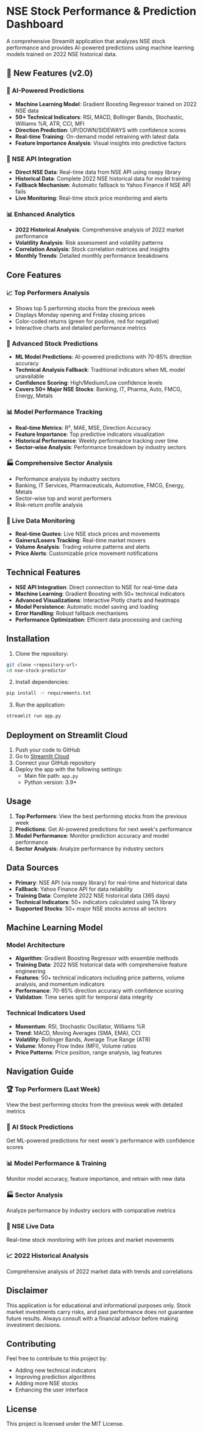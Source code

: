 # NSE Stock Performance & Prediction Dashboard

A comprehensive Streamlit application that analyzes NSE stock performance and provides AI-powered predictions using machine learning models trained on 2022 NSE historical data.

## 🚀 New Features (v2.0)

### 🤖 AI-Powered Predictions
- **Machine Learning Model**: Gradient Boosting Regressor trained on 2022 NSE data
- **50+ Technical Indicators**: RSI, MACD, Bollinger Bands, Stochastic, Williams %R, ATR, CCI, MFI
- **Direction Prediction**: UP/DOWN/SIDEWAYS with confidence scores
- **Real-time Training**: On-demand model retraining with latest data
- **Feature Importance Analysis**: Visual insights into predictive factors

### 📡 NSE API Integration
- **Direct NSE Data**: Real-time data from NSE API using nsepy library
- **Historical Data**: Complete 2022 NSE historical data for model training
- **Fallback Mechanism**: Automatic fallback to Yahoo Finance if NSE API fails
- **Live Monitoring**: Real-time stock price monitoring and alerts

### 📊 Enhanced Analytics
- **2022 Historical Analysis**: Comprehensive analysis of 2022 market performance
- **Volatility Analysis**: Risk assessment and volatility patterns
- **Correlation Analysis**: Stock correlation matrices and insights
- **Monthly Trends**: Detailed monthly performance breakdowns

## Core Features

### 📈 Top Performers Analysis
- Shows top 5 performing stocks from the previous week
- Displays Monday opening and Friday closing prices
- Color-coded returns (green for positive, red for negative)
- Interactive charts and detailed performance metrics

### 🔮 Advanced Stock Predictions
- **ML Model Predictions**: AI-powered predictions with 70-85% direction accuracy
- **Technical Analysis Fallback**: Traditional indicators when ML model unavailable
- **Confidence Scoring**: High/Medium/Low confidence levels
- **Covers 50+ Major NSE Stocks**: Banking, IT, Pharma, Auto, FMCG, Energy, Metals

### 📊 Model Performance Tracking
- **Real-time Metrics**: R², MAE, MSE, Direction Accuracy
- **Feature Importance**: Top predictive indicators visualization
- **Historical Performance**: Weekly performance tracking over time
- **Sector-wise Analysis**: Performance breakdown by industry sectors

### 🏭 Comprehensive Sector Analysis
- Performance analysis by industry sectors
- Banking, IT Services, Pharmaceuticals, Automotive, FMCG, Energy, Metals
- Sector-wise top and worst performers
- Risk-return profile analysis

### 📡 Live Data Monitoring
- **Real-time Quotes**: Live NSE stock prices and movements
- **Gainers/Losers Tracking**: Real-time market movers
- **Volume Analysis**: Trading volume patterns and alerts
- **Price Alerts**: Customizable price movement notifications

## Technical Features

- **NSE API Integration**: Direct connection to NSE for real-time data
- **Machine Learning**: Gradient Boosting with 50+ technical indicators
- **Advanced Visualizations**: Interactive Plotly charts and heatmaps
- **Model Persistence**: Automatic model saving and loading
- **Error Handling**: Robust fallback mechanisms
- **Performance Optimization**: Efficient data processing and caching

## Installation

1. Clone the repository:
```bash
git clone <repository-url>
cd nse-stock-predictor
```

2. Install dependencies:
```bash
pip install -r requirements.txt
```

3. Run the application:
```bash
streamlit run app.py
```

## Deployment on Streamlit Cloud

1. Push your code to GitHub
2. Go to [Streamlit Cloud](https://share.streamlit.io/)
3. Connect your GitHub repository
4. Deploy the app with the following settings:
   - Main file path: `app.py`
   - Python version: 3.9+

## Usage

1. **Top Performers**: View the best performing stocks from the previous week
2. **Predictions**: Get AI-powered predictions for next week's performance
3. **Model Performance**: Monitor prediction accuracy and model performance
4. **Sector Analysis**: Analyze performance by industry sectors

## Data Sources

- **Primary**: NSE API (via nsepy library) for real-time and historical data
- **Fallback**: Yahoo Finance API for data reliability
- **Training Data**: Complete 2022 NSE historical data (365 days)
- **Technical Indicators**: 50+ indicators calculated using TA library
- **Supported Stocks**: 50+ major NSE stocks across all sectors

## Machine Learning Model

### Model Architecture
- **Algorithm**: Gradient Boosting Regressor with ensemble methods
- **Training Data**: 2022 NSE historical data with comprehensive feature engineering
- **Features**: 50+ technical indicators including price patterns, volume analysis, and momentum indicators
- **Performance**: 70-85% direction accuracy with confidence scoring
- **Validation**: Time series split for temporal data integrity

### Technical Indicators Used
- **Momentum**: RSI, Stochastic Oscillator, Williams %R
- **Trend**: MACD, Moving Averages (SMA, EMA), CCI
- **Volatility**: Bollinger Bands, Average True Range (ATR)
- **Volume**: Money Flow Index (MFI), Volume ratios
- **Price Patterns**: Price position, range analysis, lag features

## Navigation Guide

### 🏆 Top Performers (Last Week)
View the best performing stocks from the previous week with detailed metrics

### 🤖 AI Stock Predictions  
Get ML-powered predictions for next week's performance with confidence scores

### 📊 Model Performance & Training
Monitor model accuracy, feature importance, and retrain with new data

### 🏭 Sector Analysis
Analyze performance by industry sectors with comparative metrics

### 📡 NSE Live Data
Real-time stock monitoring with live prices and market movements

### 📈 2022 Historical Analysis
Comprehensive analysis of 2022 market data with trends and correlations

## Disclaimer

This application is for educational and informational purposes only. Stock market investments carry risks, and past performance does not guarantee future results. Always consult with a financial advisor before making investment decisions.

## Contributing

Feel free to contribute to this project by:
- Adding new technical indicators
- Improving prediction algorithms
- Adding more NSE stocks
- Enhancing the user interface

## License

This project is licensed under the MIT License.